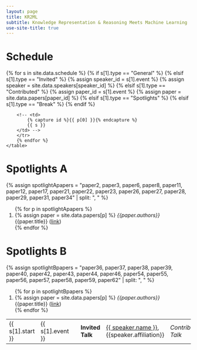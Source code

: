 ```yaml
---
layout: page
title: KR2ML
subtitle: Knowledge Representation & Reasoning Meets Machine Learning
use-site-title: true
---
```


# Schedule

<div class="container">
  <div class="row">
    <table class="table">
        {% for s in site.data.schedule %}
        <tr>
        <td>{{ s[1].start }}</td>
        {% if s[1].type == "General" %}
          <td>{{ s[1].event }}</td>
          <td></td>
        {% elsif s[1].type == "Invited" %}
          <td class="success"><b>Invited Talk</b></td>
          {% assign speaker_id = s[1].event %}
          {% assign speaker = site.data.speakers[speaker_id] %}
          <td class="success"><a href="{{speaker.url}}">{{ speaker.name }}</a>, {{speaker.affiliation}}</td>
        {% elsif s[1].type == "Contributed" %}
          <td><i>Contributed Talk</i></td>
          {% assign paper_id = s[1].event %}
          {% assign paper = site.data.papers[paper_id] %}
          <td>
            <i>{{paper.authors}}</i><br>
            {{paper.title}} (<a href="{{site.baseurl}}/papers#{{paper_id}}">link</a>)</td>
        {% elsif s[1].type == "Spotlights" %}
          <td>Spotlights</td>
          <td><a href="#{{s[0]}}">{{ s[1].event }}</a></td>
        {% elsif s[1].type == "Break" %}
          <td class="info"></td>
          <td class="info">{{ s[1].event }}</td>
        {% endif %}

        <!-- <td>
            {% capture id %}{{ p[0] }}{% endcapture %}
            {{ s }}
        </td> -->
        </tr>
        {% endfor %}
    </table>
  </div>

<h1 id="spotlightsA"> Spotlights A </h1>

  {% assign spotlightApapers = "paper2, paper3, paper6, paper8, paper11, paper12, paper17, paper21, paper22, paper23, paper26, paper27, paper28, paper29, paper31, paper34" | split: ", " %}
  <div class="row">
    <ol>
      {% for p in spotlightApapers %}
        <li>
            {% assign paper = site.data.papers[p] %}
            <i>{{paper.authors}}</i><br>
            {{paper.title}} (<a href="{{site.baseurl}}/papers#{{p}}">link</a>)
        </li>
      {% endfor %}
    </ol>
  </div>

<h1 id="spotlightsB"> Spotlights B </h1>

  {% assign spotlightBpapers = "paper36, paper37, paper38, paper39, paper40, paper42, paper43, paper44, paper46, paper54, paper55, paper56, paper57, paper58, paper59, paper62" | split: ", " %}
  <div class="row">
    <ol>
      {% for p in spotlightBpapers %}
        <li>
            {% assign paper = site.data.papers[p] %}
            <i>{{paper.authors}}</i><br>
            {{paper.title}} (<a href="{{site.baseurl}}/papers#{{p}}">link</a>)
        </li>
      {% endfor %}
    </ol>
  </div>


</div>

